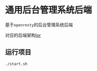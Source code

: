 # 通用后台管理系统后端

基于```openresty```的后台管理系统后端

对应的后端架构[lor](https://github.com/SunshineZzzz/lor)


## 运行项目

```sh
./start.sh
```